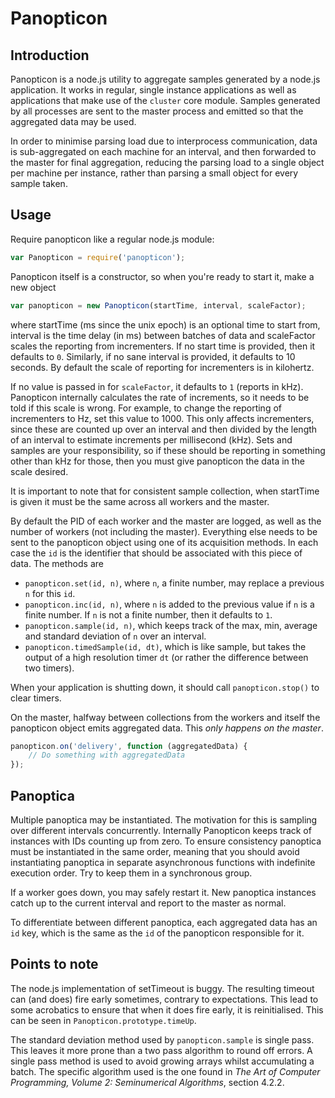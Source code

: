 # Panopticon

## Introduction

Panopticon is a node.js utility to aggregate samples generated by a node.js application. It works in regular, single instance applications as well as applications that make use of the `cluster` core module. Samples generated by all processes are sent to the master process and emitted so that the aggregated data may be used.

In order to minimise parsing load due to interprocess communication, data is sub-aggregated on each machine for an interval, and then forwarded to the master for final aggregation, reducing the parsing load to a single object per machine per instance, rather than parsing a small object for every sample taken.

## Usage

Require panopticon like a regular node.js module:

```javascript
var Panopticon = require('panopticon');
```

Panopticon itself is a constructor, so when you're ready to start it, make a new object

```javascript
var panopticon = new Panopticon(startTime, interval, scaleFactor);
```

where startTime (ms since the unix epoch) is an optional time to start from, interval is the time delay (in ms) between batches of data and scaleFactor scales the reporting from incrementers. If no start time is provided, then it defaults to `0`. Similarly, if no sane interval is provided, it defaults to 10 seconds. By default the scale of reporting for incrementers is in kilohertz.

If no value is passed in for `scaleFactor`, it defaults to `1` (reports in kHz). Panopticon internally calculates the rate of increments, so it needs to be told if this scale is wrong. For example, to change the reporting of incrementers to Hz, set this value to 1000. This only affects incrementers, since these are counted up over an interval and then divided by the length of an interval to estimate increments per millisecond (kHz). Sets and samples are your responsibility, so if these should be reporting in something other than kHz for those, then you must give panopticon the data in the scale desired.

It is important to note that for consistent sample collection, when startTime is given it must be the same across all workers and the master.

By default the PID of each worker and the master are logged, as well as the number of workers (not including the master). Everything else needs to be sent to the panopticon object using one of its acquisition methods. In each case the `id` is the identifier that should be associated with this piece of data. The methods are

 - `panopticon.set(id, n)`, where `n`, a finite number, may replace a previous `n` for this `id`.
 - `panopticon.inc(id, n)`, where `n` is added to the previous value if `n` is a finite number. If `n` is not a finite number, then it defaults to `1`.
 - `panopticon.sample(id, n)`, which keeps track of the max, min, average and standard deviation of `n` over an interval.
 - `panopticon.timedSample(id, dt)`, which is like sample, but takes the output of a high resolution timer `dt` (or rather the difference between two timers).

When your application is shutting down, it should call `panopticon.stop()` to clear timers.

On the master, halfway between collections from the workers and itself the panopticon object emits aggregated data. This *only happens on the master*.

```javascript
panopticon.on('delivery', function (aggregatedData) {
	// Do something with aggregatedData
});
```

## Panoptica
Multiple panoptica may be instantiated. The motivation for this is sampling over different intervals concurrently. Internally Panopticon keeps track of instances with IDs counting up from zero. To ensure consistency panoptica must be instantiated in the same order, meaning that you should avoid instantiating panoptica in separate asynchronous functions with indefinite execution order. Try to keep them in a synchronous group.

If a worker goes down, you may safely restart it. New panoptica instances catch up to the current interval and report to the master as normal.

To differentiate between different panoptica, each aggregated data has an `id` key, which is the same as the `id` of the panopticon responsible for it.

## Points to note

The node.js implementation of setTimeout is buggy. The resulting timeout can (and does) fire early sometimes, contrary to expectations. This lead to some acrobatics to ensure that when it does fire early, it is reinitialised. This can be seen in `Panopticon.prototype.timeUp`.

The standard deviation method used by `panopticon.sample` is single pass. This leaves it more prone than a two pass algorithm to round off errors. A single pass method is used to avoid growing arrays whilst accumulating a batch. The specific algorithm used is the one found in *The Art of Computer Programming, Volume 2: Seminumerical Algorithms*, section 4.2.2.
